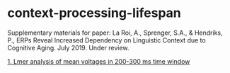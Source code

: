 # context-processing-lifespan
Supplementary materials for paper: La Roi, A., Sprenger, S.A., & Hendriks, P., ERPs Reveal Increased Dependency on Linguistic 
Context due to Cognitive Aging. July 2019. Under review.

[1. Lmer analysis of mean voltages in 200-300 ms time window](./analysis_MAthesis_200-300_final.Rmd)

